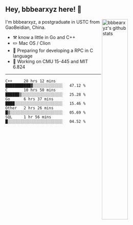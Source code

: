 ## Hey, bbbearxyz here! :wave:

<img align="right" alt="bbbearxyz's github stats" width="40%" src="https://github-readme-stats.vercel.app/api?username=bbbearxyz&show_icons=true">

I'm bbbearxyz, a postgraduate in USTC from GaoBeidian, China.

-   :hammer_and_pick:    know a little in Go and C++
-   :pencil2: Mac OS / Clion
-   :seedling: Preparing for developing a RPC in C language 
-   :thinking: Working on CMU 15-445 and MIT 6.824
---
<!--START_SECTION:waka-->
```text
C++     20 hrs 12 mins  ███████████▓░░░░░░░░░░░░░   47.12 % 
C       10 hrs 50 mins  ██████▒░░░░░░░░░░░░░░░░░░   25.28 % 
Go      6 hrs 37 mins   ████░░░░░░░░░░░░░░░░░░░░░   15.46 % 
Other   2 hrs 26 mins   █▒░░░░░░░░░░░░░░░░░░░░░░░   05.69 % 
SQL     1 hr 56 mins    █░░░░░░░░░░░░░░░░░░░░░░░░   04.52 % 
```
<!--END_SECTION:waka-->
